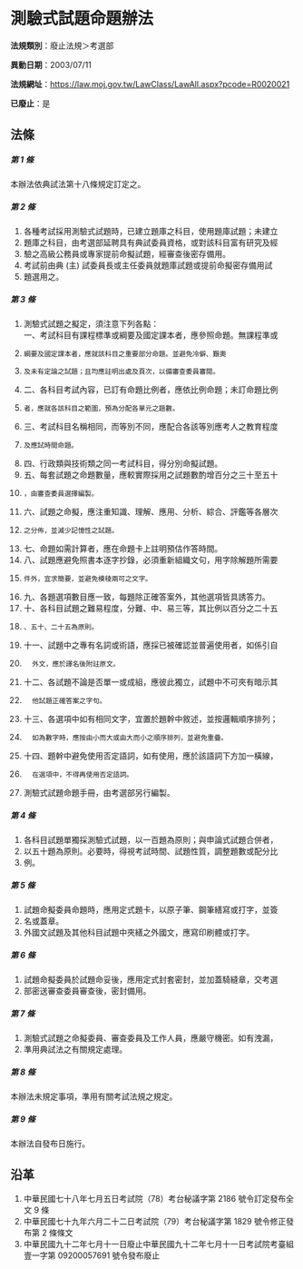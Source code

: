 # 測驗式試題命題辦法

**法規類別**：廢止法規＞考選部

**異動日期**：2003/07/11  

**法規網址**：https://law.moj.gov.tw/LawClass/LawAll.aspx?pcode=R0020021

**已廢止**：是



## 法條
##### 第 1 條
本辦法依典試法第十八條規定訂定之。

##### 第 2 條
1. 各種考試採用測驗式試題時，已建立題庫之科目，使用題庫試題；未建立
1. 題庫之科目，由考選部延聘具有典試委員資格，或對該科目富有研究及經
1. 驗之高級公務員或專家提前命擬試題，經審查後密存備用。
1. 考試前由典 (主) 試委員長或主任委員就題庫試題或提前命擬密存備用試
1. 題選用之。

##### 第 3 條
1. 測驗式試題之擬定，須注意下列各點：  
一、考試科目有課程標準或綱要及國定課本者，應參照命題。無課程準或
1.     綱要及國定課本者，應就該科目之重要部分命題。並避免冷僻、艱奧
1.     及未有定論之試題；且均應註明出處及頁次，以備審查委員審閱。
1. 二、各科目考試內容，已訂有命題比例者，應依比例命題；未訂命題比例
1.     者，應就各該科目之範圍，預為分配各單元之題數。
1. 三、考試科目名稱相同，而等別不同，應配合各該等別應考人之教育程度
1.     及應試時間命題。
1. 四、行政類與技術類之同一考試科目，得分別命擬試題。
1. 五、每套試題之命題數量，應較實際採用之試題數酌增百分之三十至五十
1.     ，由審查委員選擇編製。
1. 六、試題之命擬，應注重知識、理解、應用、分析、綜合、評鑑等各層次
1.     之分佈，並減少記憶性之試題。
1. 七、命題如需計算者，應在命題卡上註明預估作答時間。
1. 八、試題應避免照書本逐字抄錄，必須重新組織文句，用字除解題所需要
1.     件外，宜求簡要，並避免模稜兩可之文字。
1. 九、各題選項數目應一致，每題除正確答案外，其他選項皆具誘答力。
1. 十、各科目試題之難易程度，分難、中、易三等，其比例以百分之二十五
1.     、五十、二十五為原則。
1. 十一、試題中之專有名詞或術語，應採已被確認並普遍使用者，如係引自
1.       外文，應於譯名後附註原文。
1. 十二、各試題不論是否單一或成組，應彼此獨立，試題中不可夾有暗示其
1.       他試題正確答案之字句。
1. 十三、各選項中如有相同文字，宜置於題幹中敘述，並按邏輯順序排列；
1.       如為數字時，應按由小而大或由大而小之順序排列，並避免重疊。
1. 十四、題幹中避免使用否定語詞，如有使用，應於該語詞下方加一橫線，
1.       在選項中，不得再使用否定語詞。
1. 測驗式試題命題手冊，由考選部另行編製。

##### 第 4 條
1. 各科目試題單獨採測驗式試題，以一百題為原則；與申論式試題合併者，
1. 以五十題為原則。必要時，得視考試時間、試題性質，調整題數或配分比
1. 例。

##### 第 5 條
1. 試題命擬委員命題時，應用定式題卡，以原子筆、鋼筆繕寫或打字，並簽
1. 名或蓋章。
1. 外國文試題及其他科目試題中夾繕之外國文，應寫印刷體或打字。

##### 第 6 條
1. 試題命擬委員於試題命妥後，應用定式封套密封，並加蓋騎縫章，交考選
1. 部密送審查委員審查後，密封備用。

##### 第 7 條
1. 測驗式試題之命擬委員、審查委員及工作人員，應嚴守機密。如有洩漏，
1. 準用典試法之有關規定處理。

##### 第 8 條
本辦法未規定事項，準用有關考試法規之規定。

##### 第 9 條
本辦法自發布日施行。

## 沿革
1. 中華民國七十八年七月五日考試院（78）考台秘議字第 2186 號令訂定發布全文 9  條
1. 中華民國七十九年六月二十二日考試院（79）考台秘議字第 1829 號令修正發布第 2  條條文
1. 中華民國九十二年七月十一日廢止中華民國九十二年七月十一日考試院考臺組壹一字第 09200057691  號令發布廢止
